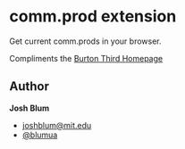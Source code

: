 comm.prod extension
===========

Get current comm.prods in your browser. 

Compliments the [Burton Third Homepage](http://burtonthird.com)

## Author

**Josh Blum**
+ [joshblum@mit.edu](mailto:joshblum@mit.edu)
+ [@blumua](https://twitter.com/blumua)